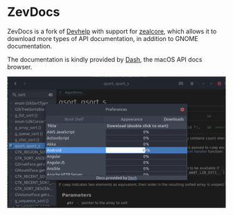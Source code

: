 # ZevDocs

ZevDocs is a fork of [Devhelp](https://wiki.gnome.org/Apps/Devhelp) with support for [zealcore](https://github.com/jkozera/zealcore/), which allows it to download more types of API documentation, in addition to GNOME documentation.

The documentation is kindly provided by <a href="https://kapeli.com/dash">Dash</a>, the macOS API docs browser.

![Screenshot](screenshot.png)
